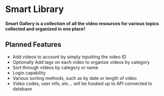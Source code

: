 # Smart Library

#### Smart Gallery is a collection of all the video resources for various topics collected and organized in one place!

## Planned Features
- Add videos to account by simply inputting the video ID
- Optionally Add tags on each video to organize videos by category
- Sort through videos by category or name
- Login capability
- Various sorting methods, such as by date or length of video
- Video codes, user info, etc... will be hooked up to API connected to database
